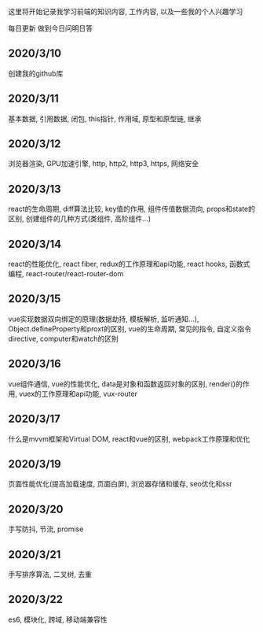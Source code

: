 这里将开始记录我学习前端的知识内容, 工作内容, 以及一些我的个人兴趣学习

每日更新 做到今日问明日答

## 2020/3/10

创建我的github库

## 2020/3/11

基本数据, 引用数据, 闭包, this指针, 作用域, 原型和原型链, 继承 

## 2020/3/12

浏览器渲染, GPU加速引擎, http, http2, http3, https, 网络安全

## 2020/3/13

react的生命周期, diff算法比较, key值的作用, 组件传值数据流向, props和state的区别, 
创建组件的几种方式(类组件, 高阶组件...)

## 2020/3/14

react的性能优化, react fiber, redux的工作原理和api功能, react hooks, 
函数式编程, react-router/react-router-dom

## 2020/3/15

vue实现数据双向绑定的原理(数据劫持, 模板解析, 监听通知...), Object.defineProperty和proxt的区别, 
vue的生命周期, 常见的指令, 自定义指令directive, computer和watch的区别

## 2020/3/16

vue组件通信, vue的性能优化, data是对象和函数返回对象的区别, render()的作用, vuex的工作原理和api功能, vux-router

## 2020/3/17

什么是mvvm框架和Virtual DOM, react和vue的区别, webpack工作原理和优化

## 2020/3/19

页面性能优化(提高加载速度, 页面白屏), 浏览器存储和缓存, seo优化和ssr

## 2020/3/20

手写防抖, 节流, promise

## 2020/3/21

手写排序算法, 二叉树, 去重

## 2020/3/22

es6, 模块化, 跨域, 移动端兼容性

